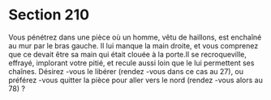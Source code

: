 # Section 210

Vous pénétrez dans une pièce où un homme, vêtu de haillons, est enchaîné au mur par le
bras gauche. Il lui manque la main droite, et vous comprenez que ce devait être sa main
qui était clouée à la porte.Il se recroqueville, effrayé, implorant votre pitié, et recule aussi
loin que le lui permettent ses chaînes. Désirez -vous le libérer (rendez -vous dans ce cas au
27), ou préférez -vous quitter la pièce pour aller vers le nord (rendez -vous alors au 78) ?